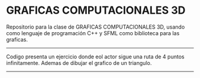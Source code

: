 # GRAFICAS COMPUTACIONALES 3D
Repositorio para la clase de GRAFICAS COMPUTACIONALES 3D, usando como lenguaje de programación 
C++ y SFML como biblioteca para las graficas.

********************************************************************************************************
Codigo presenta un ejercicio donde eol actor sigue una ruta de 4 puntos infinitamente. Ademas de dibujar
el grafico de un triangulo.
********************************************************************************************************
